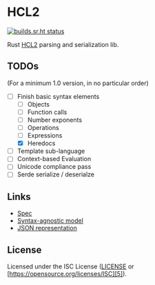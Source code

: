 HCL2
====
[![builds.sr.ht status](https://builds.sr.ht/~jlindsey/hcl2.svg)](https://builds.sr.ht/~jlindsey/hcl2?)

Rust [HCL2][1] parsing and serialization lib.

[1]: https://github.com/hashicorp/hcl/tree/hcl2

TODOs
-----
(For a minimum 1.0 version, in no particular order)

* [ ] Finish basic syntax elements
    * [ ] Objects
    * [ ] Function calls
    * [ ] Number exponents
    * [ ] Operations
    * [ ] Expressions
    * [x] Heredocs
* [ ] Template sub-language
* [ ] Context-based Evaluation
* [ ] Unicode compliance pass
* [ ] Serde serialize / deserialze

Links
-----
* [Spec][2]
* [Syntax-agnostic model][3]
* [JSON representation][4]

[2]: https://github.com/hashicorp/hcl/blob/hcl2/hclsyntax/spec.md
[3]: https://github.com/hashicorp/hcl/blob/hcl2/spec.md
[4]: https://github.com/hashicorp/hcl/blob/hcl2/json/spec.md

License
-------
Licensed under the ISC License ([LICENSE](LICENSE) or [https://opensource.org/licenses/ISC][5]).

[5]: https://opensource.org/licenses/ISC
